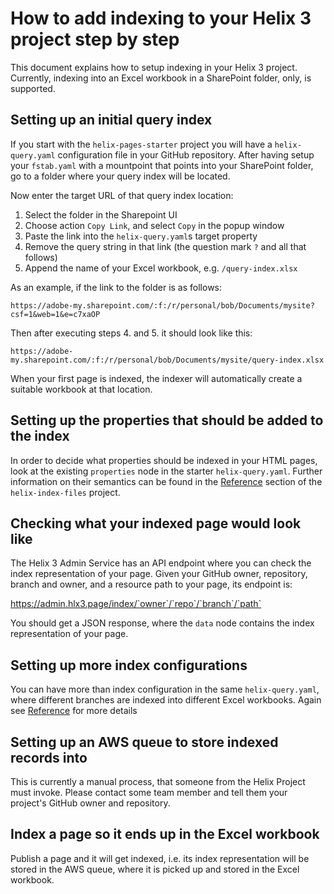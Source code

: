 # How to add indexing to your Helix 3 project step by step

This document explains how to setup indexing in your Helix 3 project. Currently, indexing into
an Excel workbook in a SharePoint folder, only, is supported.

## Setting up an initial query index

If you start with the `helix-pages-starter` project you will have a `helix-query.yaml` configuration
file in your GitHub repository. After having setup your `fstab.yaml` with a mountpoint that points
into your SharePoint folder, go to a folder where your query index will be located.

Now enter the target URL of that query index location:

1. Select the folder in the Sharepoint UI
2. Choose action `Copy Link`, and select `Copy` in the popup window
3. Paste the link into the `helix-query.yaml`s target property
4. Remove the query string in that link (the question mark `?` and all that follows)
5. Append the name of your Excel workbook, e.g. `/query-index.xlsx`

As an example, if the link to the folder is as follows:

`https://adobe-my.sharepoint.com/:f:/r/personal/bob/Documents/mysite?csf=1&web=1&e=c7xaOP`

Then after executing steps 4. and 5. it should look like this:

`https://adobe-my.sharepoint.com/:f:/r/personal/bob/Documents/mysite/query-index.xlsx`

When your first page is indexed, the indexer will automatically create a suitable workbook at
that location.

## Setting up the properties that should be added to the index

In order to decide what properties should be indexed in your HTML pages, look at the existing
`properties` node in the starter `helix-query.yaml`. Further information on their semantics can be
found in the [Reference](https://github.com/adobe/helix-index-files#reference) section of the
`helix-index-files` project.

## Checking what your indexed page would look like

The Helix 3 Admin Service has an API endpoint where you can check the index representation of
your page. Given your GitHub owner, repository, branch and owner, and a resource path to your
page, its endpoint is:

https://admin.hlx3.page/index/`owner`/`repo`/`branch`/`path`

You should get a JSON response, where the `data` node contains the index representation of
your page.

## Setting up more index configurations

You can have more than index configuration in the same `helix-query.yaml`, where different
branches are indexed into different Excel workbooks. Again see
[Reference](https://github.com/adobe/helix-index-files#reference) for more details

## Setting up an AWS queue to store indexed records into

This is currently a manual process, that someone from the Helix Project must invoke. Please contact
some team member and tell them your project's GitHub owner and repository.

## Index a page so it ends up in the Excel workbook

Publish a page and it will get indexed, i.e. its index representation will be stored in the AWS
queue, where it is picked up and stored in the Excel workbook.
